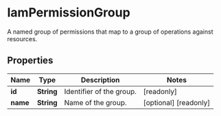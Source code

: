 

# IamPermissionGroup

A named group of permissions that map to a group of operations against resources.

## Properties

| Name | Type | Description | Notes |
|------------ | ------------- | ------------- | -------------|
|**id** | **String** | Identifier of the group. |  [readonly] |
|**name** | **String** | Name of the group. |  [optional] [readonly] |



